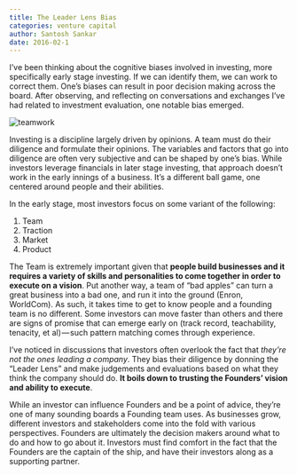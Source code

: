 ```yaml
---
title: The Leader Lens Bias
categories: venture capital
author: Santosh Sankar
date: 2016-02-1
---
```

I’ve been thinking about the cognitive biases involved in investing, more specifically early stage investing. If we can identify them, we can work to correct them. One’s biases can result in poor decision making across the board. After observing, and reflecting on conversations and exchanges I’ve had related to investment evaluation, one notable bias emerged.

<div class="col-md-12">
	<img class="img-responsive" src="https://cdn-images-1.medium.com/max/800/1*U-xzn_S4XcTcQZR2FX4hdw.jpeg
" alt="teamwork">
</div>

Investing is a discipline largely driven by opinions. A team must do their diligence and formulate their opinions. The variables and factors that go into diligence are often very subjective and can be shaped by one’s bias. While investors leverage financials in later stage investing, that approach doesn’t work in the early innings of a business. It’s a different ball game, one centered around people and their abilities.

In the early stage, most investors focus on some variant of the following:

1. Team
2. Traction
3. Market
4. Product

The Team is extremely important given that **people build businesses and it requires a variety of skills and personalities to come together in order to execute on a vision**. Put another way, a team of “bad apples” can turn a great business into a bad one, and run it into the ground (Enron, WorldCom). As such, it takes time to get to know people and a founding team is no different. Some investors can move faster than others and there are signs of promise that can emerge early on (track record, teachability, tenacity, et al) — such pattern matching comes through experience.

I’ve noticed in discussions that investors often overlook the fact that *they’re not the ones leading a company*. They bias their diligence by donning the “Leader Lens” and make judgements and evaluations based on what they think the company should do. **It boils down to trusting the Founders’ vision and ability to execute**.

While an investor can influence Founders and be a point of advice, they’re one of many sounding boards a Founding team uses. As businesses grow, different investors and stakeholders come into the fold with various perspectives. Founders are ultimately the decision makers around what to do and how to go about it. Investors must find comfort in the fact that the Founders are the captain of the ship, and have their investors along as a supporting partner.